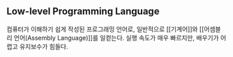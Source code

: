 ## Low-level Programming Language

컴퓨터가 이해하기 쉽게 작성된 프로그래밍 언어로, 일반적으로 [[기계어]]와 [[어셈블리 언어(Assembly Language)]]를 일컫는다. 실행 속도가 매우 빠르지만, 배우기가 어렵고 유지보수가 힘들다. 